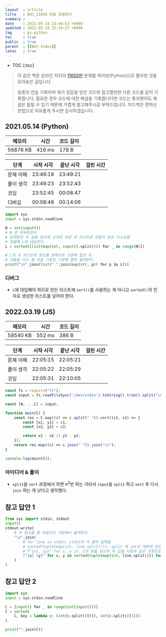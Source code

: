 ```yaml
---
layout  : article
title   : BOJ_11650 좌표 정렬하기
summary : 
date    : 2021-05-14 23:48:53 +0900
updated : 2022-03-19 22:19:17 +0900
tag     : ps-python
toc     : true
public  : true
parent  : [[BOJ-Index]]
latex   : true
---
```

* TOC
{:toc}

> 이 글은 백준 온라인 저지의 [11650번](https://www.acmicpc.net/problem/11650) 문제를 파이썬(Python)으로 풀이한 것을 모아놓은 글입니다.
>
> 일종의 연습 기록이며 제가 정답을 받은 코드와 참고할만한 다른 코드를 같이 기록합니다. 필요한 경우 코드에 대한 해설을 기록합니다만 코드는 통과했어도 해설은 틀릴 수 있기 때문에 가볍게 참고해주시길 부탁드립니다. 피드백은 편하신 방법으로 자유롭게 주시면 감사하겠습니다.

## 2021.05.14 (Python)

| 메모리    | 시간   | 코드 길이 |
| --------- | -----  | --------- |
| 56876 KB  | 416 ms | 178 B     |

| 단계      | 시작 시각 | 끝난 시각 | 걸린 시간 |
| --------- | --------- | --------- | --------- |
| 문제 이해 | 23:49:18  | 23:49:21  |           |
| 풀이 생각 | 23:49:23  | 23:52:43  |           |
| 코딩      | 23:52:45  | 00:08:47  |           |
| 디버깅    | 00:08:48  | 00:14:06  |           |

```python
import sys
input = sys.stdin.readline

N = int(input())
# N 번 반복하면서
# 입력받은 두 값을 분리해 숫자로 바꾼 뒤 리스트로 만들어 담은 리스트를
# 정렬해 L에 대입한다.
L = sorted([list(map(int, input().split())) for _ in range(N)])

# L의 각 리스트의 원소를 공백으로 구분해 합친 뒤
# 이들을 다시 줄 바꿈 기호로 구분해 합쳐 출력한다.
print("\n".join(list(" ".join(map(str, p)) for p in L)))
```

### 디버그

* `L`에 대입해야 하므로 만든 리스트에 `sort()`를 사용하는 게 아니고 `sorted()`의 인자로 생성한 리스트를 넣어야 한다.

## 2022.03.19 (JS)

| 메모리    | 시간   | 코드 길이 |
| --------- | -----  | --------- |
| 58540 KB  | 552 ms | 386 B     |

| 단계      | 시작 시각 | 끝난 시각 | 걸린 시간 |
| --------- | --------- | --------- | --------- |
| 문제 이해 | 22:05:15  | 22:05:21  |           |
| 풀이 생각 | 22:05:22  | 22:05:29  |           |
| 코딩      | 22:05:31  | 22:10:05  |           |

```js
const fs = require("fs");
const input = fs.readFileSync('/dev/stdin').toString().trim().split("\n");

const [N, ...C] = input;

function main(C) {
    const res = C.map((c) => c.split(" ")).sort((c1, c2) => {
        const [x1, y1] = c1;
        const [x2, y2] = c2;

        return x1 - x2 || y1 - y2;
    });
    return res.map((c) => c.join(" ")).join("\n");
}

console.log(main(C));
```

### 아이디어 & 풀이

* `split`을 `sort` 과정에서 하면 $n^2$번 하는 거라서 `input`을 `split` 하고 `sort` 후 다시 `join` 하는 게 낫다고 생각했다.

## 참고 답안 1

```python
from sys import stdin, stdout
input()
stdout.write(
    # 각 원소를 줄 바꿈으로 구분해서 출력한다.
    "\n".join(
        # for line in stdin: stdin의 각 줄의 입력을
        # sorted(tuple(map(int, line.split())): split 해 int로 매핑해 만든 튜플을 원소로 갖는 리스트 정렬한 뒤
        # f"{x}, {y}" for x, y in: C의 튜플 원소의 두 값을 다음과 같은 포맷으로 합친 뒤
        f"{x} {y}" for x, y in sorted(tuple(map(int, line.split())) for line in stdin)
    )
)
```

## 참고 답안 2

```python
import sys
input = sys.stdin.readline

C = [input() for _ in range(int(input()))]
C = sorted(
    C, key = lambda c: (int(c.split()[0]), int(c.split()[1]))
)

print("".join(C))
```
